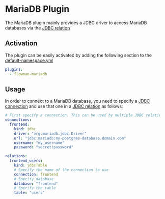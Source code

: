 # MariaDB Plugin

The MariaDB plugin mainly provides a JDBC driver to access MariaDB databases via the [JDBC relation](../spec/relation/jdbcTable.md)


## Activation

The plugin can be easily activated by adding the following section to the [default-namespace.yml](../spec/namespace.md)
```yaml
plugins:
  - flowman-mariadb 
```


## Usage

In order to connect to a MariaDB database, you need to specify a [JDBC connection](../spec/connection/jdbc.md)
and use that one in a [JDBC relation](../spec/relation/jdbcTable.md) as follows:

```yaml
# First specify a connection. This can be used by multiple JDBC relations
connections:
  frontend:
    kind: jdbc
    driver: "org.mariadb.jdbc.Driver"
    url: "jdbc:mariadb:my-postgres-database.domain.com"
    username: "my_username"
    password: "secret!password"

relations:
  frontend_users:
    kind: jdbcTable
    # Specify the name of the connection to use
    connection: frontend
    # Specify database
    database: "frontend"
    # Specify the table
    table: "users"
```
